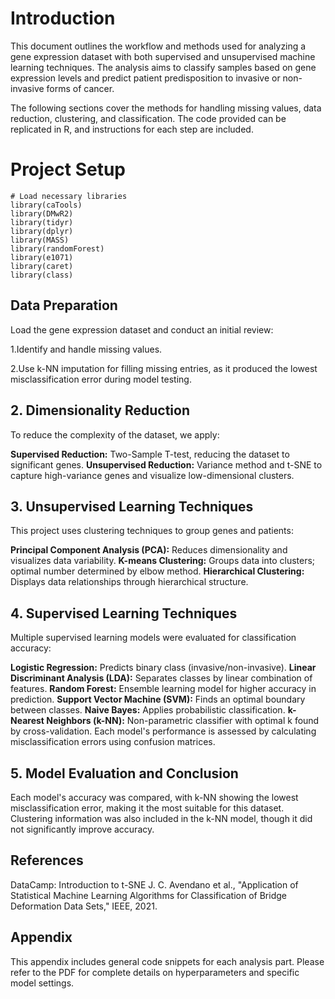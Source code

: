 
# Introduction
This document outlines the workflow and methods used for analyzing a gene expression dataset with both supervised and unsupervised machine learning techniques. The analysis aims to classify samples based on gene expression levels and predict patient predisposition to invasive or non-invasive forms of cancer.

The following sections cover the methods for handling missing values, data reduction, clustering, and classification. The code provided can be replicated in R, and instructions for each step are included.

# Project Setup

```{r setup, include=FALSE}
# Load necessary libraries
library(caTools)
library(DMwR2)
library(tidyr)
library(dplyr)
library(MASS)
library(randomForest)
library(e1071)
library(caret)
library(class)
```

## Data Preparation
Load the gene expression dataset and conduct an initial review:

1.Identify and handle missing values.

2.Use k-NN imputation for filling missing entries, as it produced the lowest misclassification error during model testing.

## 2. Dimensionality Reduction
To reduce the complexity of the dataset, we apply:

**Supervised Reduction:** Two-Sample T-test, reducing the dataset to significant genes.
**Unsupervised Reduction:** Variance method and t-SNE to capture high-variance genes and visualize low-dimensional clusters.

## 3. Unsupervised Learning Techniques
This project uses clustering techniques to group genes and patients:

**Principal Component Analysis (PCA):** Reduces dimensionality and visualizes data variability.
**K-means Clustering:** Groups data into clusters; optimal number determined by elbow method.
**Hierarchical Clustering:** Displays data relationships through hierarchical structure.

## 4. Supervised Learning Techniques
Multiple supervised learning models were evaluated for classification accuracy:

**Logistic Regression:** Predicts binary class (invasive/non-invasive).
**Linear Discriminant Analysis (LDA):** Separates classes by linear combination of features.
**Random Forest:** Ensemble learning model for higher accuracy in prediction.
**Support Vector Machine (SVM):** Finds an optimal boundary between classes.
**Naive Bayes:** Applies probabilistic classification.
**k-Nearest Neighbors (k-NN):** Non-parametric classifier with optimal k found by cross-validation.
Each model's performance is assessed by calculating misclassification errors using confusion matrices.

## 5. Model Evaluation and Conclusion
Each model's accuracy was compared, with k-NN showing the lowest misclassification error, making it the most suitable for this dataset.
Clustering information was also included in the k-NN model, though it did not significantly improve accuracy.

## References
DataCamp: Introduction to t-SNE
J. C. Avendano et al., "Application of Statistical Machine Learning Algorithms for Classification of Bridge Deformation Data Sets," IEEE, 2021.

## Appendix
This appendix includes general code snippets for each analysis part. Please refer to the PDF for complete details on hyperparameters and specific model settings.

